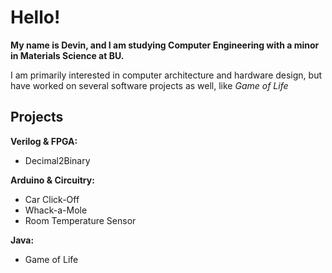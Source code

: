 # Hello!
**My name is Devin, and I am studying Computer Engineering with a minor in Materials Science at BU.**

I am primarily interested in computer architecture and hardware design, but have worked on several software projects as well, like *Game of Life*

## Projects
**Verilog & FPGA:** 
- Decimal2Binary

**Arduino & Circuitry:** 
- Car Click-Off
- Whack-a-Mole
- Room Temperature Sensor

**Java:** 
- Game of Life

<!--
**ibyteibit/ibyteibit** is a ✨ _special_ ✨ repository because its `README.md` (this file) appears on your GitHub profile.

Here are some ideas to get you started:

- 🔭 I’m currently working on ...
- 🌱 I’m currently learning ...
- 👯 I’m looking to collaborate on ...
- 🤔 I’m looking for help with ...
- 💬 Ask me about ...
- 📫 How to reach me: ...
- 😄 Pronouns: ...
- ⚡ Fun fact: ...
-->
